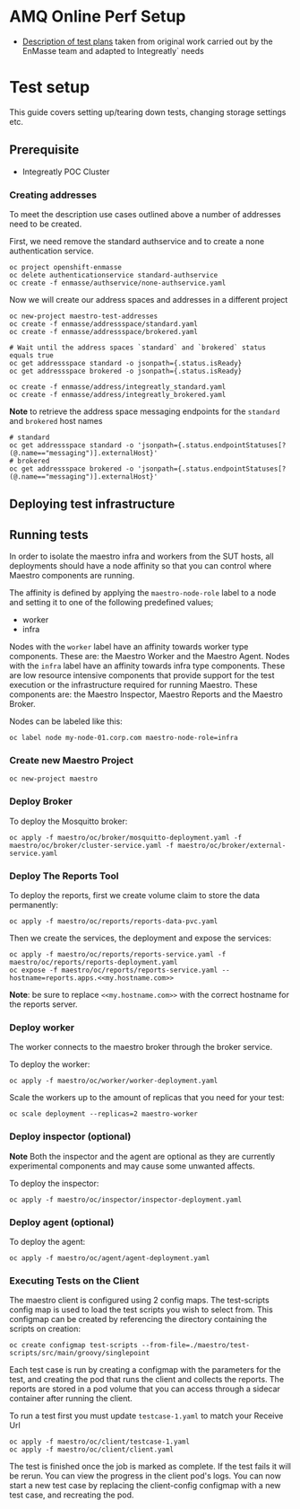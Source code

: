 # AMQ Online Perf Setup

   * [Description of test plans](https://docs.google.com/document/d/1d8HXkpuxtHu1vFoUPmx0BW8AyVIAcvmyFXlKzVK9woI/edit?usp=drive_web&ouid=114847416645920015745) taken from original work carried out by the EnMasse team and adapted to Integreatly` needs

# Test setup

This guide covers setting up/tearing down tests, changing storage settings etc.

## Prerequisite

- Integreatly POC Cluster 

### Creating addresses
To meet the description use cases outlined above a number of addresses need to be created.

First, we need remove the standard authservice and to create a none authentication service.
```
oc project openshift-enmasse
oc delete authenticationservice standard-authservice
oc create -f enmasse/authservice/none-authservice.yaml
```
Now we will create our address spaces and addresses in a different project
```
oc new-project maestro-test-addresses
oc create -f enmasse/addressspace/standard.yaml
oc create -f enmasse/addressspace/brokered.yaml

# Wait until the address spaces `standard` and `brokered` status equals true
oc get addressspace standard -o jsonpath={.status.isReady}
oc get addressspace brokered -o jsonpath={.status.isReady}

oc create -f enmasse/address/integreatly_standard.yaml 
oc create -f enmasse/address/integreatly_brokered.yaml 
```
**Note** to retrieve the address space messaging endpoints for the `standard` and `brokered` host names
```
# standard
oc get addressspace standard -o 'jsonpath={.status.endpointStatuses[?(@.name=="messaging")].externalHost}'
# brokered
oc get addressspace brokered -o 'jsonpath={.status.endpointStatuses[?(@.name=="messaging")].externalHost}'
```

## Deploying test infrastructure

## Running tests

In order to isolate the maestro infra and workers from the SUT hosts, all deployments should have a node affinity so 
that you can control where Maestro components are running. 

The affinity is defined by applying the `maestro-node-role` label to a node and setting it to one of the following 
predefined values;

* worker
* infra

Nodes with the `worker` label have an affinity towards worker type components. These are: the Maestro Worker and the 
Maestro Agent. Nodes with the `infra` label have an affinity towards infra type components. These are low resource 
intensive components that provide support for the test execution or the infrastructure required for running Maestro. 
These components are: the Maestro Inspector, Maestro Reports and the Maestro Broker.    

Nodes can be labeled like this:

```
oc label node my-node-01.corp.com maestro-node-role=infra
```

### Create new Maestro Project
```
oc new-project maestro
```

### Deploy Broker

To deploy the Mosquitto broker:

```
oc apply -f maestro/oc/broker/mosquitto-deployment.yaml -f maestro/oc/broker/cluster-service.yaml -f maestro/oc/broker/external-service.yaml
```

### Deploy The Reports Tool

To deploy the reports, first we create volume claim to store the data permanently:

```
oc apply -f maestro/oc/reports/reports-data-pvc.yaml
```

Then we create the services, the deployment and expose the services:

```
oc apply -f maestro/oc/reports/reports-service.yaml -f maestro/oc/reports/reports-deployment.yaml
oc expose -f maestro/oc/reports/reports-service.yaml --hostname=reports.apps.<<my.hostname.com>>
```

**Note**: be sure to replace `<<my.hostname.com>>` with the correct hostname for the reports server.

### Deploy worker
The worker connects to the maestro broker through the broker service.

To deploy the worker:

```
oc apply -f maestro/oc/worker/worker-deployment.yaml
```

Scale the workers up to the amount of replicas that you need for your test: 

```
oc scale deployment --replicas=2 maestro-worker
```

### Deploy inspector (optional)
**Note** Both the inspector and the agent are optional as they are currently experimental components and may cause some unwanted affects.

To deploy the inspector:

```
oc apply -f maestro/oc/inspector/inspector-deployment.yaml
``` 
### Deploy agent (optional)

To deploy the agent:

```
oc apply -f maestro/oc/agent/agent-deployment.yaml
``` 

### Executing Tests on the Client
The maestro client is configured using 2 config maps. The test-scripts config map is used to load the test scripts you wish to select from. This configmap can be created by referencing the directory containing the scripts on creation:
```
oc create configmap test-scripts --from-file=./maestro/test-scripts/src/main/groovy/singlepoint
```
Each test case is run by creating a configmap with the parameters for the test, and creating the pod that runs the client and collects the reports. The reports are stored in a pod volume that you can access through a sidecar container after running the client.

To run a test first you must update `testcase-1.yaml` to match your Receive Url
```
oc apply -f maestro/oc/client/testcase-1.yaml
oc apply -f maestro/oc/client/client.yaml
```
The test is finished once the job is marked as complete. If the test fails it will be rerun. You can view the progress in the client pod's logs. 
You can now start a new test case by replacing the client-config configmap with a new test case, and recreating the pod.
